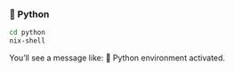 ### 🐍 Python
```bash
cd python
nix-shell
```
You’ll see a message like: 🐍 Python environment activated.
